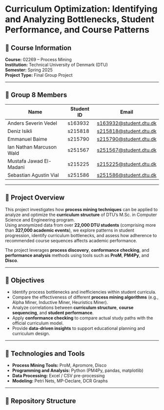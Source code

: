 # Curriculum Optimization: Identifying and Analyzing Bottlenecks, Student Performance, and Course Patterns

## 📘 Course Information
**Course:** 02269 – Process Mining  
**Institution:** Technical University of Denmark (DTU)  
**Semester:** Spring 2025  
**Project Type:** Final Group Project  

---

## 👥 Group 8 Members

| Name | Student ID | Email |
|------|-------------|--------|
| Anders Severin Vedel | s163932 | [s163932@student.dtu.dk](mailto:s163932@student.dtu.dk) |
| Deniz Isikli | s215818 | [s215818@student.dtu.dk](mailto:s215818@student.dtu.dk) |
| Emmanuel Baime | s215790 | [s215790@student.dtu.dk](mailto:s215790@student.dtu.dk) |
| Ian Nathan Marcuson Wald | s251567 | [s251567@student.dtu.dk](mailto:s251567@student.dtu.dk) |
| Mustafa Jawad El-Madani | s215225 | [s215225@student.dtu.dk](mailto:s215225@student.dtu.dk) |
| Sebastian Agustin Vial | s251586 | [s251586@student.dtu.dk](mailto:s251586@student.dtu.dk) |

---

## 🧩 Project Overview

This project investigates how **process mining techniques** can be applied to analyze and optimize the **curriculum structure** of DTU’s M.Sc. in Computer Science and Engineering program.  
Using anonymized data from over **22,000 DTU students** (comprising more than **327,000 academic events**), we explore patterns in student progression, identify curriculum bottlenecks, and assess how adherence to recommended course sequences affects academic performance.

The project leverages **process discovery**, **conformance checking**, and **performance analysis** methods using tools such as **ProM**, **PM4Py**, and **Disco**.

---

## 🎯 Objectives

- Identify process bottlenecks and inefficiencies within student curricula.  
- Compare the effectiveness of different **process mining algorithms** (e.g., Alpha Miner, Inductive Miner, Heuristics Miner).  
- Analyze correlations between **curriculum structure**, **course sequencing**, and **student performance**.  
- Apply **conformance checking** to compare actual study paths with the official curriculum model.  
- Provide **data-driven insights** to support educational planning and curriculum design.

---

## 🧠 Technologies and Tools

- **Process Mining Tools:** ProM, Apromore, Disco  
- **Programming and Analysis:** Python (PM4Py, pandas, matplotlib)  
- **Data Processing:** Excel / CSV pre-processing  
- **Modeling:** Petri Nets, MP-Declare, DCR Graphs  

---

## 📄 Repository Structure


